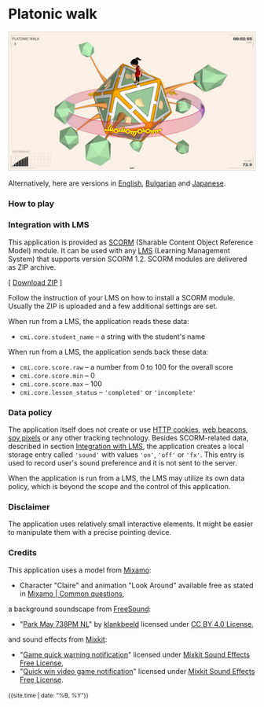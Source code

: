 &nbsp;
# Platonic walk

<!--
[Normal vectors](https://mathworld.wolfram.com/NormalVector.html) serve an important role in Mathematics and Computer Graphics. When a normal vector is constructed on a point on a surface, this vector is perpendicular to the surface around this point. This application shows pins that must be put on a [pincushion](https://en.wikipedia.org/wiki/Pincushion). The positions of the pins are fixed, but their orientations can be manipulated. All pins come in pairs &ndash; one pin is against its mate pin.

Click on the image to start the application.

-->
[<img src="docs/snapshot.jpg">](platonic-walk.html)

Alternatively, here are versions in [English](platonic-walk.html?lang=en), [Bulgarian](platonic-walk.html?lang=bg) and [Japanese](platonic-walk.html?lang=jp).


### How to play

<!--

When the application is started it shows a pincushion with a pair of pins. The pin can be rotated around the pinpoint so that it becomes perpendicular to the surface, i.e. it is its normal vector. There are two types of pincushions &ndash; a bright matte one and a dark shiny one. The level of difficulty defines the color of the pincushion, the number of pins (from 1 to 4) and how precise they should be rotated. The goal is to reach score 100. 

- **Starting**: Click anywhere on the pincushion.
- **Playing**:  Drag the head of a pin to rotate it. Its mate pin will rotate automatically.
- **Ending**: Click on the outer rim to end the challenge.

Here are a few hints: It is sufficient to make the pin look perpendicular from two different directions (optimally they should be perpendicular). The dot pattern on a bright pincushion can be used to guess the [tangent vectors](https://en.wikipedia.org/wiki/Tangent_vector). When the pincushion is dark the shiny reflections may be used as hint to the correct orientation of the normal vectors. When one pins in a pair is normal vector, then the mate pin is also a normal vector. Sometimes one of the pins in a pair is easier to do than the other pin.

The following snapshots show: a pair of opposite pins, using surface profile as a guide for the normal vector and using the dot pattern as a guide.

<img src="docs/examples.jpg">

-->

### Integration with LMS

This application is provided as [SCORM](https://scorm.com/scorm-explained/one-minute-scorm-overview/) (Sharable Content Object Reference Model) module. It can be used with any [LMS](https://en.wikipedia.org/wiki/Learning_management_system) (Learning Management System) that supports version SCORM 1.2. SCORM modules are delivered as ZIP archive.

[ [Download ZIP](../../bin/platonic-walk.zip) ]

Follow the instruction of your LMS on how to install a SCORM module. Usually the ZIP is uploaded and a few additional settings are set.

When run from a LMS, the application reads these data:
- `cmi.core.student_name` &ndash; a string with the student's name

When run from a LMS, the application sends back these data:

- `cmi.core.score.raw` &ndash; a number from 0 to 100 for the overall score
- `cmi.core.score.min` &ndash; 0
- `cmi.core.score.max` &ndash; 100
- `cmi.core.lesson_status` &ndash; `'completed'` or `'incomplete'`

### Data policy

The application itself does not create or use [HTTP cookies](https://developer.mozilla.org/en-US/docs/Web/HTTP/Cookies), [web beacons](https://en.wikipedia.org/wiki/Web_beacon), [spy pixels](https://en.wikipedia.org/wiki/Spy_pixel) or any other tracking technology. Besides SCORM-related data, described in section [Integration with LMS](#integration-with-lms), the application creates a local storage entry called `'sound'` with values `'on'`, `'off'` or `'fx'`. This entry is used to record user's sound preference and it is not sent to the server.

When the application is run from a LMS, the LMS may utilize its own data policy, which is beyond the scope and the control of this application.

### Disclaimer

The application uses relatively small interactive elements. It might be easier to manipulate them with a precise pointing device.

### Credits

This application uses a model from [Mixamo](https://www.mixamo.com):

- Character "Claire" and animation "Look Around" available free as stated in [Mixamo | Common questions](https://helpx.adobe.com/creative-cloud/faq/mixamo-faq.html),

a background soundscape from [FreeSound](https://freesound.org):

- "[Park May 738PM NL](https://freesound.org/people/klankbeeld/sounds/609329/)" by [klankbeeld](https://freesound.org/people/klankbeeld/) licensed under [CC BY 4.0 License](https://creativecommons.org/licenses/by/4.0/),

and sound effects from [Mixkit](https://mixkit.co/):

- "[Game quick warning notification](https://mixkit.co/free-sound-effects/click/)" licensed under [Mixkit Sound Effects Free License](https://mixkit.co/license/#sfxFree),
- "[Quick win video game notification](https://mixkit.co/free-sound-effects/click/)" licensed under [Mixkit Sound Effects Free License](https://mixkit.co/license/#sfxFree).


	
<small>{{site.time | date: "%B, %Y"}}</small>